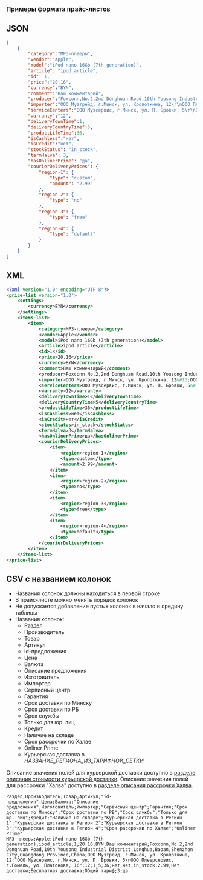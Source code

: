 ### Примеры формата прайс-листов

## JSON

```json
[
    {
        "category":"MP3-плееры",
        "vendor":"Apple",
        "model":"iPod nano 16Gb (7th generation)",
        "article": "ipod_article",
        "id": 1,
        "price":"20.16",
        "currency":"BYN",
        "comment":"Ваш комментарий",
        "producer":"Foxconn,No.2,2nd Donghuan Road,10th Yousong Industrial District,Longhua,Baoan,Shenzhen City,Guangdong Province,China",
        "importer":"ООО Музтрейд, г.Минск, ул. Кропоткина, 12\r\nООО Плеерсервис, г.Гомель, ул. Платонова, 16",
        "serviceCenters":"ООО Музсервис, г.Минск, ул. П. Бровки, 5\r\nООО Плеерсервис, г.Гомель, ул. Платонова, 16",
        "warranty":"12",
        "deliveryTownTime":1,
        "deliveryCountryTime":5,
        "productLifeTime":36,
        "isCashless":"нет",
        "isCredit":"нет",
        "stockStatus": "in_stock",
        "termHalva": 3,
        "hasOnlinerPrime": "да",
        "courierDeliveryPrices": {
            "region-1": {
                "type": "custom",
                "amount": "2.99"
            },
            "region-2": {
                "type": "no"
            },
            "region-3": {
                "type": "free"
            },
            "region-4": {
                "type": "default"
            }
        }
    }
]
```

## XML

```xml
<?xml version="1.0" encoding="UTF-8"?>
<price-list version="1.0">
    <settings>
        <currency>BYN</currency>
    </settings>
    <items-list>
        <item>
            <category>MP3-плееры</category>
            <vendor>Apple</vendor>
            <model>iPod nano 16Gb (7th generation)</model>
            <article>ipod_article</article>
            <id>1</id>
            <price>20.16</price>
            <currency>BYN</currency>
            <comment>Ваш комментарий</comment>
            <producer>Foxconn,No.2,2nd Donghuan Road,10th Yousong Industrial District,Longhua,Baoan,Shenzhen City,Guangdong Province,China</producer>
            <importer>ООО Музтрейд, г.Минск, ул. Кропоткина, 12&#13;ООО Плеерсервис, г.Гомель, ул. Платонова, 16</importer>
            <serviceCenters>ООО Музсервис, г.Минск, ул. П. Бровки, 5&#13;ООО Плеерсервис, г.Гомель, ул. Платонова, 16</serviceCenters>
            <warranty>12</warranty>
            <deliveryTownTime>1</deliveryTownTime>
            <deliveryCountryTime>5</deliveryCountryTime>
            <productLifeTime>36</productLifeTime>
            <isCashless>нет</isCashless>
            <isCredit>нет</isCredit>
            <stockStatus>in_stock</stockStatus>
            <termHalva>3</termHalva>
            <hasOnlinerPrime>да</hasOnlinerPrime>
            <courierDeliveryPrices>
                <item>
                    <region>region-1</region>
                    <type>custom</type>
                    <amount>2.99</amount>
                </item>
                <item>
                    <region>region-2</region>
                    <type>no</type>
                </item>
                <item>
                    <region>region-3</region>
                    <type>free</type>
                </item>
                <item>
                    <region>region-4</region>
                    <type>default</type>
                </item>
            </courierDeliveryPrices>
        </item>
    </items-list>
</price-list>
```

## CSV с названием колонок

  * Названия колонок должны находиться в первой строке
  * В прайс-листе можно менять порядок колонок
  * Не допускается добавление пустых колонок в начало и средину таблицы
  * Названия колонок:
    * Раздел
    * Производитель
    * Товар
    * Артикул
    * id-предложения
    * Цена
    * Валюта
    * Описание предложения
    * Изготовитель
    * Импортер
    * Сервисный центр
    * Гарантия
    * Срок доставки по Минску
    * Срок доставки по РБ
    * Срок службы
    * Только для юр. лиц
    * Кредит
    * Наличие на складе
    * Срок рассрочки по Халве
    * Onliner Prime
    * Курьерская доставка в _НАЗВАНИЕ_РЕГИОНА_ИЗ_ТАРИФНОЙ_СЕТКИ_

Описание значения полей для курьерской доставки доступно в [разделе описания стоимости курьерской доставки](import/courier_delivery.md).
Описание значения полей для рассрочки "Халва" доступно в [разделе описания рассрочки Халва](import/halva.md).
```
Раздел;Производитель;Товар;Артикул;"id-предложения";Цена;Валюта;"Описание предложения";Изготовитель;Импортер;"Сервисный центр";Гарантия;"Срок доставки по Минску";"Срок доставки по РБ";"Срок службы";"Только для юр. лиц";Кредит;"Наличие на складе";"Курьерская доставка в Регион 1";"Курьерская доставка в Регион 2";"Курьерская доставка в Регион 3";"Курьерская доставка в Регион 4";"Срок рассрочки по Халве";"Onliner Prime"
MP3-плееры;Apple;iPod nano 16Gb (7th generation);ipod_article;1;20.16;BYN;Ваш комментарий;Foxconn,No.2,2nd Donghuan Road,10th Yousong Industrial District,Longhua,Baoan,Shenzhen City,Guangdong Province,China;ООО Музтрейд, г.Минск, ул. Кропоткина, 12;"ООО Музсервис, г.Минск, ул. П. Бровки, 5\nООО Плеерсервис, г.Гомель, ул. Платонова, 16";12;1;5;36;нет;нет;in_stock;2.99;Нет доставки;Бесплатная доставка;Общий тариф;3;да
```
